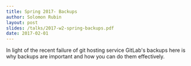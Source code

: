 ```yaml
---
title: Spring 2017- Backups
author: Solomon Rubin
layout: post
slides: /talks/2017-w2-spring-backups.pdf
date: 2017-02-01
---
```


In light of the recent failure of git hosting service GitLab's backups here is why backups are important and how you can do them effectively.
